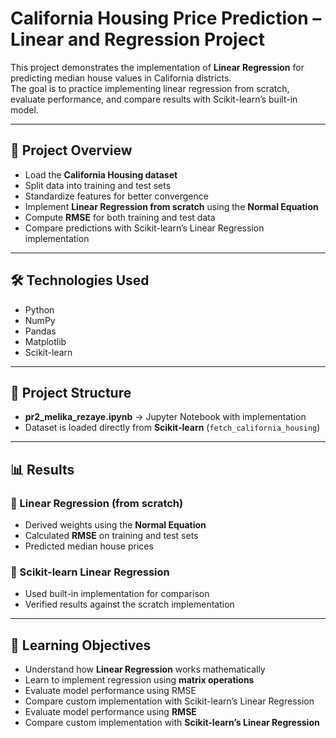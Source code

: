 # California Housing Price Prediction – Linear and  Regression Project  

This project demonstrates the implementation of **Linear Regression** for predicting median house values in California districts.  
The goal is to practice implementing linear regression from scratch, evaluate performance, and compare results with Scikit-learn’s built-in model.  

---

## 🔹 Project Overview  
- Load the **California Housing dataset**  
- Split data into training and test sets  
- Standardize features for better convergence  
- Implement **Linear Regression from scratch** using the **Normal Equation**  
- Compute **RMSE** for both training and test data  
- Compare predictions with Scikit-learn’s Linear Regression implementation  

---

## 🛠️ Technologies Used  
- Python  
- NumPy  
- Pandas  
- Matplotlib  
- Scikit-learn  

---

## 📂 Project Structure  
- **pr2_melika_rezaye.ipynb** → Jupyter Notebook with implementation  
- Dataset is loaded directly from **Scikit-learn** (`fetch_california_housing`)  

---

## 📊 Results  

### 🔹 Linear Regression (from scratch)  
- Derived weights using the **Normal Equation**  
- Calculated **RMSE** on training and test sets  
- Predicted median house prices  

### 🔹 Scikit-learn Linear Regression  
- Used built-in implementation for comparison  
- Verified results against the scratch implementation  

---

## 🎯 Learning Objectives  
- Understand how **Linear Regression** works mathematically  
- Learn to implement regression using **matrix operations**
- Evaluate model performance using RMSE
- Compare custom implementation with Scikit-learn’s Linear Regression
- Evaluate model performance using **RMSE**  
- Compare custom implementation with **Scikit-learn’s Linear Regression**  
